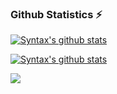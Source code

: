### Github Statistics ⚡
[![Syntax's github stats](https://github-readme-stats.vercel.app/api?username=ericwang401&layout=compact&show_icons=true&theme=dark)](https://github.com/ericwang401/ericwang401)

[![Syntax's github stats](https://github-readme-stats.vercel.app/api/top-langs/?username=ericwang401&layout=compact&theme=dark)](https://github.com/ericwang401/ericwang401)

![](https://komarev.com/ghpvc/?username=ericwang401&color=green)
